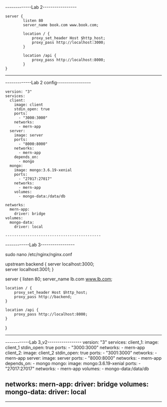 -------------Lab 2-----------------
```
server {
		listen 80
		server_name book.com www.book.com;

		location / {
		    proxy_set_header Host $http_host;
		    proxy_pass http://localhost:3000;
		}

		location /api {
		    proxy_pass http://localhost:8000;
		}
}
```
-------------------------------------------
-------------Lab 2 config-----------------
```
version: "3"
services:
  client:
    image: client
    stdin_open: true
    ports: 
      - "3000:3000"
    networks:
      - mern-app
  server:
    image: server 
    ports:
      - "8000:8000"
    networks:
      - mern-app
    depends_on:
      - mongo
  mongo:
    image: mongo:3.6.19-xenial
    ports:
      - "27017:27017"
    networks:
      - mern-app
    volumes:
      - mongo-data:/data/db

networks:
  mern-app:
    driver: bridge
volumes:
  mongo-data:
    driver: local

-------------------------------------------
```
------------Lab 3-----------------

sudo nano /etc/nginx/nginx.conf

upstream backend {
    server localhost:3000;  
    server localhost:3001;
}

server {
    listen 80;
    server_name lb.com www.lb.com;

    location / {
        proxy_set_header Host $http_host;
        proxy_pass http://backend;
    }

    location /api {
        proxy_pass http://localhost:8000;
    }
}

-------------------------------------------
------------Lab 3_v2-----------------
version: "3"
services:
  client_1:
    image: client_1
    stdin_open: true
    ports: 
      - "3000:3000"
    networks:
      - mern-app
  client_2:
    image: client_2
    stdin_open: true
    ports: 
      - "3001:3000"
    networks:
      - mern-app
  server:
    image: server 
    ports:
      - "8000:8000"
    networks:
      - mern-app
    depends_on:
      - mongo
  mongo:
    image: mongo:3.6.19-xenial
    ports:
      - "27017:27017"
    networks:
      - mern-app
    volumes:
      - mongo-data:/data/db

networks:
  mern-app:
    driver: bridge
volumes:
  mongo-data:
    driver: local
-----------------------------
-------------------------------------------
